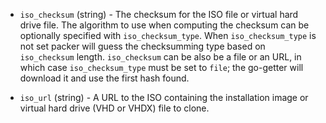 <!-- Code generated from the comments of the ISOConfig struct in common/iso_config.go; DO NOT EDIT MANUALLY -->

-   `iso_checksum` (string) - The checksum for the ISO file or virtual hard drive file. The algorithm
    to use when computing the checksum can be optionally specified with
    `iso_checksum_type`. When `iso_checksum_type` is not set packer will
    guess the checksumming type based on `iso_checksum` length.
    `iso_checksum` can be also be a file or an URL, in which case
    `iso_checksum_type` must be set to `file`; the go-getter will download
    it and use the first hash found.
    
-   `iso_url` (string) - A URL to the ISO containing the installation image or virtual hard drive
    (VHD or VHDX) file to clone.
    